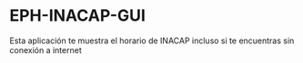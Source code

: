 # EPH-INACAP-GUI
Esta aplicación te muestra el horario de INACAP incluso si te encuentras sin conexión a internet
